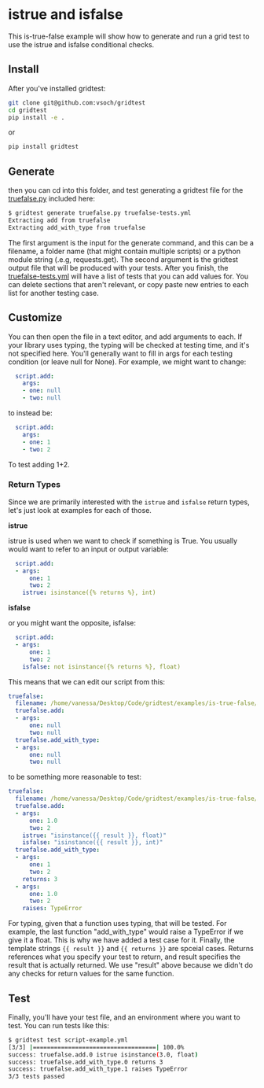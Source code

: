 # istrue and isfalse

This is-true-false example will show how to generate and run a grid test
to use the istrue and isfalse conditional checks.

## Install

After you've installed gridtest:

```bash
git clone git@github.com:vsoch/gridtest
cd gridtest
pip install -e .
```

or

```bash
pip install gridtest
```

## Generate

then you can cd into this folder, and test generating a gridtest file for the
[truefalse.py](truefalse.py) included here:

```bash
$ gridtest generate truefalse.py truefalse-tests.yml
Extracting add from truefalse
Extracting add_with_type from truefalse
```

The first argument is the input for the generate command, and this can be
a filename, a folder name (that might contain multiple scripts) or a python
module string (.e.g, requests.get). The second argument is the gridtest
output file that will be produced with your tests. After you finish,
the [truefalse-tests.yml](truefalse-tests.yml) will have a list of tests that
you can add values for. You can delete sections that aren't relevant, or copy
paste new entries to each list for another testing case.

## Customize

You can then open the file in a text editor, and add arguments to each.
If your library uses typing, the typing will be checked at testing time,
and it's not specified here. You'll generally want to fill in args for
each testing condition (or leave null for None). For example, we might want to 
change:

```yaml
  script.add:
    args:
    - one: null
    - two: null
```

to instead be:

```yaml
  script.add:
    args:
    - one: 1
    - two: 2
```

To test adding 1+2. 

### Return Types

Since we are primarily interested with the `istrue` and `isfalse` return
types, let's just look at examples for each of those.

**istrue**

istrue is used when we want to check if something is True.
You usually would want to refer to an input or output variable:

```yaml
  script.add:
  - args:
      one: 1
      two: 2
    istrue: isinstance({% returns %}, int)
```

**isfalse**

or you might want the opposite, isfalse:


```yaml
  script.add:
  - args:
      one: 1
      two: 2
    isfalse: not isinstance({% returns %}, float)
```

This means that we can edit our script from this:

```yaml
truefalse:
  filename: /home/vanessa/Desktop/Code/gridtest/examples/is-true-false/truefalse.py
  truefalse.add:
  - args:
      one: null
      two: null
  truefalse.add_with_type:
  - args:
      one: null
      two: null
```

to be something more reasonable to test:

```yaml
truefalse:
  filename: /home/vanessa/Desktop/Code/gridtest/examples/is-true-false/truefalse.py
  truefalse.add:
  - args:
      one: 1.0
      two: 2
    istrue: "isinstance({{ result }}, float)"
    isfalse: "isinstance({{ result }}, int)"
  truefalse.add_with_type:
  - args:
      one: 1
      two: 2
    returns: 3
  - args:
      one: 1.0
      two: 2
    raises: TypeError
```

For typing, given that a function uses typing, that will be tested. For example,
the last function "add_with_type" would raise a TypeError if we give it a float.
This is why we have added a test case for it. Finally, the template strings `{{ result }}`
and `{{ returns }}` are spceial cases. Returns references what you specify your
test to return, and result specifies the result that is actually returned.
We use "result" above because we didn't do any checks for return values for
the same function.

## Test

Finally, you'll have your test file, and an environment where you want to
test. You can run tests like this:

```bash
$ gridtest test script-example.yml
[3/3] |===================================| 100.0% 
success: truefalse.add.0 istrue isinstance(3.0, float) 
success: truefalse.add_with_type.0 returns 3 
success: truefalse.add_with_type.1 raises TypeError 
3/3 tests passed
```
